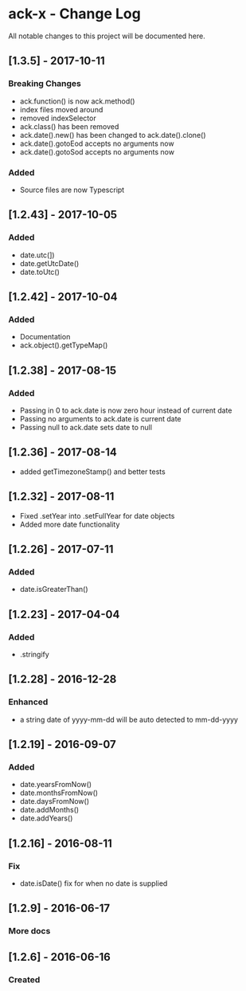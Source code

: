 # ack-x - Change Log
All notable changes to this project will be documented here.

## [1.3.5] - 2017-10-11
### Breaking Changes
- ack.function() is now ack.method()
- index files moved around
- removed indexSelector
- ack.class() has been removed
- ack.date().new() has been changed to ack.date().clone()
- ack.date().gotoEod accepts no arguments now
- ack.date().gotoSod accepts no arguments now
### Added
- Source files are now Typescript

## [1.2.43] - 2017-10-05
### Added
- date.utc(])
- date.getUtcDate()
- date.toUtc()

## [1.2.42] - 2017-10-04
### Added
- Documentation
- ack.object().getTypeMap()

## [1.2.38] - 2017-08-15
### Added
- Passing in 0 to ack.date is now zero hour instead of current date
- Passing no arguments to ack.date is current date
- Passing null to ack.date sets date to null

## [1.2.36] - 2017-08-14
- added getTimezoneStamp() and better tests

## [1.2.32] - 2017-08-11
- Fixed .setYear into .setFullYear for date objects
- Added more date functionality

## [1.2.26] - 2017-07-11
### Added
- date.isGreaterThan()

## [1.2.23] - 2017-04-04
### Added
- .stringify

## [1.2.28] - 2016-12-28
### Enhanced
- a string date of yyyy-mm-dd will be auto detected to mm-dd-yyyy


## [1.2.19] - 2016-09-07
### Added
- date.yearsFromNow()
- date.monthsFromNow()
- date.daysFromNow()
- date.addMonths()
- date.addYears()

## [1.2.16] - 2016-08-11
### Fix
- date.isDate() fix for when no date is supplied


## [1.2.9] - 2016-06-17
### More docs

## [1.2.6] - 2016-06-16
### Created